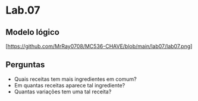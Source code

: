 # Lab.07
## Modelo lógico
[https://github.com/MrRay0708/MC536-CHAVE/blob/main/lab07/lab07.png]

## Perguntas
* Quais receitas tem mais ingredientes em comum?
* Em quantas receitas aparece tal ingrediente?
* Quantas variações tem uma tal receita?
